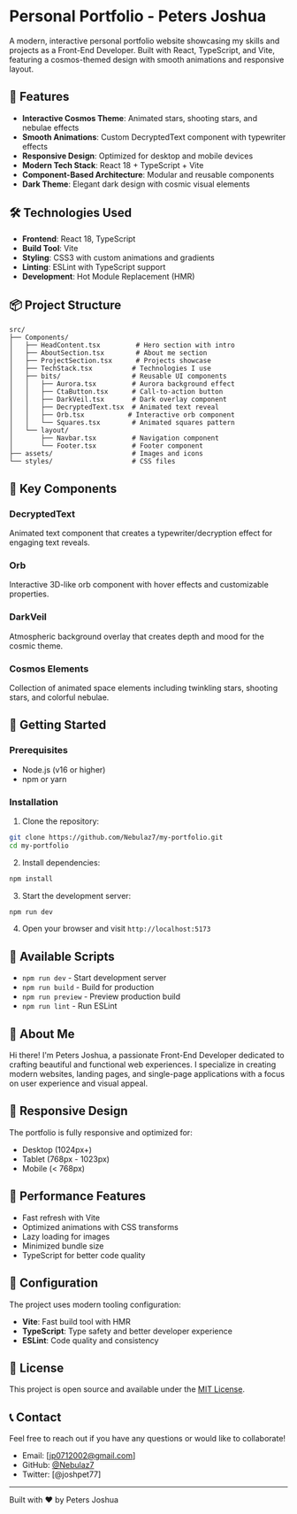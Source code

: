 # Personal Portfolio - Peters Joshua

A modern, interactive personal portfolio website showcasing my skills and projects as a Front-End Developer. Built with React, TypeScript, and Vite, featuring a cosmos-themed design with smooth animations and responsive layout.

## 🚀 Features

- **Interactive Cosmos Theme**: Animated stars, shooting stars, and nebulae effects
- **Smooth Animations**: Custom DecryptedText component with typewriter effects
- **Responsive Design**: Optimized for desktop and mobile devices
- **Modern Tech Stack**: React 18 + TypeScript + Vite
- **Component-Based Architecture**: Modular and reusable components
- **Dark Theme**: Elegant dark design with cosmic visual elements

## 🛠️ Technologies Used

- **Frontend**: React 18, TypeScript
- **Build Tool**: Vite
- **Styling**: CSS3 with custom animations and gradients
- **Linting**: ESLint with TypeScript support
- **Development**: Hot Module Replacement (HMR)

## 📦 Project Structure

```
src/
├── Components/
│   ├── HeadContent.tsx         # Hero section with intro
│   ├── AboutSection.tsx        # About me section
│   ├── ProjectSection.tsx      # Projects showcase
│   ├── TechStack.tsx          # Technologies I use
│   ├── bits/                  # Reusable UI components
│   │   ├── Aurora.tsx         # Aurora background effect
│   │   ├── CtaButton.tsx      # Call-to-action button
│   │   ├── DarkVeil.tsx       # Dark overlay component
│   │   ├── DecryptedText.tsx  # Animated text reveal
│   │   ├── Orb.tsx           # Interactive orb component
│   │   └── Squares.tsx        # Animated squares pattern
│   └── layout/
│       ├── Navbar.tsx         # Navigation component
│       └── Footer.tsx         # Footer component
├── assets/                    # Images and icons
└── styles/                    # CSS files
```

## 🎨 Key Components

### DecryptedText

Animated text component that creates a typewriter/decryption effect for engaging text reveals.

### Orb

Interactive 3D-like orb component with hover effects and customizable properties.

### DarkVeil

Atmospheric background overlay that creates depth and mood for the cosmic theme.

### Cosmos Elements

Collection of animated space elements including twinkling stars, shooting stars, and colorful nebulae.

## 🚀 Getting Started

### Prerequisites

- Node.js (v16 or higher)
- npm or yarn

### Installation

1. Clone the repository:

```bash
git clone https://github.com/Nebulaz7/my-portfolio.git
cd my-portfolio
```

2. Install dependencies:

```bash
npm install
```

3. Start the development server:

```bash
npm run dev
```

4. Open your browser and visit `http://localhost:5173`

## 📜 Available Scripts

- `npm run dev` - Start development server
- `npm run build` - Build for production
- `npm run preview` - Preview production build
- `npm run lint` - Run ESLint

## 🎯 About Me

Hi there! I'm Peters Joshua, a passionate Front-End Developer dedicated to crafting beautiful and functional web experiences. I specialize in creating modern websites, landing pages, and single-page applications with a focus on user experience and visual appeal.

## 📱 Responsive Design

The portfolio is fully responsive and optimized for:

- Desktop (1024px+)
- Tablet (768px - 1023px)
- Mobile (< 768px)

## 🌟 Performance Features

- Fast refresh with Vite
- Optimized animations with CSS transforms
- Lazy loading for images
- Minimized bundle size
- TypeScript for better code quality

## 🔧 Configuration

The project uses modern tooling configuration:

- **Vite**: Fast build tool with HMR
- **TypeScript**: Type safety and better developer experience
- **ESLint**: Code quality and consistency

## 📄 License

This project is open source and available under the [MIT License](LICENSE).

## 📞 Contact

Feel free to reach out if you have any questions or would like to collaborate!

- Email: [jp0712002@gmail.com]
- GitHub: [@Nebulaz7](https://github.com/Nebulaz7)
- Twitter: [@joshpet77]

---

Built with ❤️ by Peters Joshua

